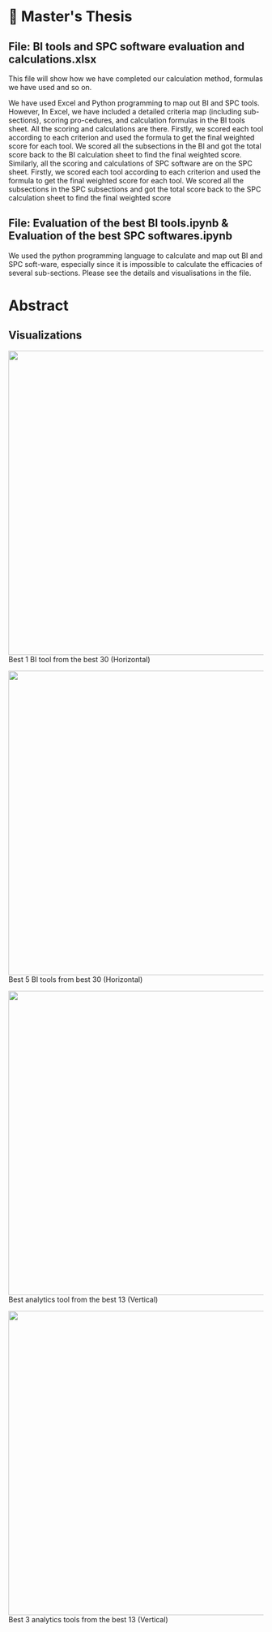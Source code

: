 
# 📖 Master's Thesis



## File: BI tools and SPC software evaluation and calculations.xlsx
This file will show how we have completed our calculation method, formulas we have used and so on.

We have used Excel and Python programming to map out BI and SPC tools. However, In Excel, we have included a detailed criteria map (including sub-sections), scoring pro-cedures, and calculation formulas in the BI tools sheet. All the scoring and calculations are there. Firstly, we scored each tool according to each criterion and used the formula to get the final weighted score for each tool. We scored all the subsections in the BI and got the total score back to the BI calculation sheet to find the final weighted score.
Similarly, all the scoring and calculations of SPC software are on the SPC sheet. Firstly, we scored each tool according to each criterion and used the formula to get the final weighted score for each tool. We scored all the subsections in the SPC subsections and got the total score back to the SPC calculation sheet to find the final weighted score 



## File: Evaluation of the best BI tools.ipynb & Evaluation of the best SPC softwares.ipynb

We used the python programming language to calculate and map out BI and SPC soft-ware, especially since it is impossible to calculate the efficacies of several sub-sections. Please see the details and visualisations in the file.

# Abstract

## Visualizations

<p float="left">
<img src="https://user-images.githubusercontent.com/16822543/198852066-5affa89c-b925-480e-9c77-dcfe55e62296.png" width="1000" height="600">
Best 1 BI tool from the best 30 (Horizontal)
</p>

<p float="left">
<img src="https://user-images.githubusercontent.com/16822543/198852071-1aadfb34-10fa-4c21-aad5-160f8a64e1bb.png" width="1000" height="600">
Best 5 BI tools from best 30 (Horizontal)
</p>

<p float="left">
<img src="https://user-images.githubusercontent.com/16822543/198852077-52aa69f8-f33f-498d-8fdc-7d8c68f1a73c.png" width="1000" height="600">
Best analytics tool from the best 13 (Vertical)
</p>

<p float="left">
<img src="https://user-images.githubusercontent.com/16822543/198852083-509838dd-4c43-41be-aa6d-dd8013ef2cab.png" width="1000" height="600">
Best 3 analytics tools from the best 13 (Vertical)
</p>


